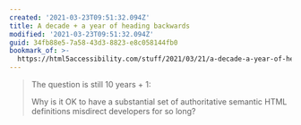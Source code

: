 ```yaml
---
created: '2021-03-23T09:51:32.094Z'
title: A decade + a year of heading backwards
modified: '2021-03-23T09:51:32.094Z'
guid: 34fb88e5-7a58-43d3-8823-e8c058144fb0
bookmark_of: >-
  https://html5accessibility.com/stuff/2021/03/21/a-decade-a-year-of-heading-backwards/
---
```

> The question is still 10 years + 1:
> 
> Why is it OK to have a substantial set of authoritative semantic HTML definitions misdirect developers for so long?
